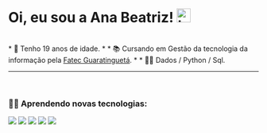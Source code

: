 # Oi, eu sou a Ana Beatriz! <img src="https://user-images.githubusercontent.com/1303154/88677602-1635ba80-d120-11ea-84d8-d263ba5fc3c0.gif" width="28px" alt="hi">
<br />
* 📅 Tenho 19 anos de idade.
* 
* 📚 Cursando em Gestão da tecnologia da informação pela <a href="http://www.fatecguaratingueta.edu.br/">Fatec Guaratinguetá</a>.
* 
* 👩‍💻 Dados / Python / Sql.
<hr/>
<br />

### 👨‍💻 Aprendendo novas tecnologias:

<div style="display:flex>
  <br />
  <img src="https://img.shields.io/badge/HTML-239120?style=for-the-badge&logo=html5&logoColor=white" />
  <img src="https://img.shields.io/badge/HTML-239120?style=for-the-badge&logo=html5&logoColor=white" />
  <img src="https://img.shields.io/badge/CSS-239120?&style=for-the-badge&logo=css3&logoColor=white" />
  <img src="https://img.shields.io/badge/JavaScript-323330?style=for-the-badge&logo=javascript&logoColor=F7DF1E" />
  <img src="https://img.shields.io/badge/Python-14354C?style=for-the-badge&logo=python&logoColor=white" />
  <img src="https://img.shields.io/badge/MySQL-00000F?style=for-the-badge&logo=mysql&logoColor=white" />
</div>
